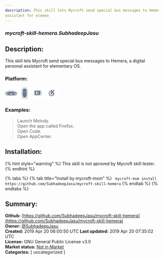 ```yaml
---
description: This skill lets Mycroft send special bus messages to Hemera, a digital personal
assistant for elemen
---
```


### _mycroft-skill-hemera.SubhadeepJasu_  
## Description:  
This skill lets Mycroft send special bus messages to Hemera, a digital personal
assistant for elementary OS.  
  
### Platform:  
 ![Mark I](../.gitbook/assets/mark-1-icon.png)  ![Mark II](../.gitbook/assets/mark-2-icon.png)  ![Picroft](../.gitbook/assets/picroft-icon.png)  ![plasmoid](../.gitbook/assets/kde.png)   
### Examples:  
> Launch Melody.  
> Open the app called Firefox.  
> Open Code.  
> Open AppCenter.  
  
## Installation:  
{% hint style="warning" %}
This skill is not aproved by Mycroft skill tester.
{% endhint %}
    
{% tabs %}
{% tab title="Install by mycroft-msm" %}
``` mycroft-msm install https://github.com/SubhadeepJasu/mycroft-skill-hemera```
{% endtab %}
  {% endtabs %}
    
## Summary:  
**Github:** [https://github.com/SubhadeepJasu/mycroft-skill-hemera](https://github.com/SubhadeepJasu/mycroft-skill-hemera)  
**Owner:** [@SubhadeepJasu](https://github.com/SubhadeepJasu)  
**Created:** 2019 Apr 20 06:00:50 UTC  **Last updated:** 2019 Apr 20 07:35:02 UTC  
**License:** GNU General Public License v3.0  
**Market status:** [Not in Market](https://market.mycroft.ai/skill/)  
**Categories:** [ uncategorized ]   

